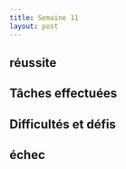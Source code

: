 ```yaml
---
title: Semaine 11
layout: post
---
```

## réussite


## Tâches effectuées



## Difficultés et défis



## échec
